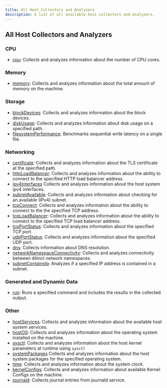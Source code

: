 ```yaml
---
title: All Host Collectors and Analyzers
description: A list of all available host collectors and analyzers.
---
```


## All Host Collectors and Analyzers

### CPU

- [cpu](./cpu): Collects and analyzes information about the number of CPU cores.

### Memory

- [memory](./memory): Collects and analyzes information about the total amount of memory on the machine.

### Storage

- [blockDevices](./blockDevices): Collects and analyzes information about the block devices.
- [diskUsage](./diskUsage): Collects and analyzes information about disk usage on a specified path.
- [filesystemPerformance](./filesystemPerformance): Benchmarks sequential write latency on a single file.

### Networking

- [certificate](./certificate): Collects and analyzes information about the TLS certificate at the specified path.
- [httpLoadBalancer](./httpLoadBalancer): Collects and analyzes information about the ability to connect to the specified HTTP load balancer address.
- [ipv4Interfaces](./ipv4Interfaces) Collects and analyzes information about the host system ipv4 interfaces.
- [subnetAvailable](./subnetAvailable): Collects and analyzes information about checking for an available (IPv4) subnet.
- [tcpConnect](./tcpConnect): Collects and analyzes information about the ability to connect to the the specified TCP address.
- [tcpLoadBalancer](./tcpLoadBalancer): Collects and analyzes information about the ability to connect to the specified TCP load balancer address.
- [tcpPortStatus](./tcpPortStatus): Collects and analyzes information about the specified TCP port.
- [udpPortStatus](./udpPortStatus): Collects and analyzes information about the specified UDP port.
- [dns](./dns): Collects information about DNS resolution.
- [networkNamespaceConnectivity](./networkNamespaceConnectivity): Collects and analyzes connectivity between ditinct network namespaces.
- [subnetContainsIp](./subnetcontainsip): Analyzes if a specified IP address is contained in a subnet.

### Generated and Dynamic Data

- [run](./run): Runs a specified command and includes the results in the collected output.

### Other

- [hostServices](./hostServices): Collects and analyzes information about the available host system services.
- [hostOS](./hostOS): Collects and analyzes information about the operating system installed on the machine.
- [sysctl](./sysctl): Collects and analyzes information about the host kernel parameters at runtime using `sysctl`
- [systemPackages](./systemPackages) Collects and analyzes information about the host system packages for the specified operating system.
- [time](./time): Collects and analyzes information about the system clock.
- [kernelConfigs](./kernelConfigs): Collects and analyzes information about available Kernel Configs on the machine.
- [journald](./journald): Collects journal entries from journald service.
